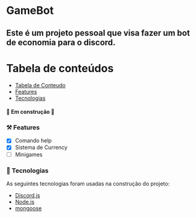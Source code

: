 # GameBot

## Este é um projeto pessoal que visa fazer um bot de economia para o discord.

Tabela de conteúdos
=================

* [Tabela de Conteudo](https://github.com/P3terD/GameBot/tree/master#tabela-de-conte%C3%BAdos)
* [Features](https://github.com/P3terD/GameBot/tree/master#%EF%B8%8F-features)
* [Tecnologias](https://github.com/P3terD/GameBot/tree/master#-tecnologias)

#### 🚧 Em construção 🚧 

### ⚒️ Features

- [x] Comando help
- [x] Sistema de Currency
- [ ] Minigames

### 🔗 Tecnologias 

As seguintes tecnologias foram usadas na construção do projeto:

- [Discord.js](https://discord.js.org/#/)
- [Node.js](https://nodejs.org/en/)
- [mongoose](https://mongoosejs.com/)